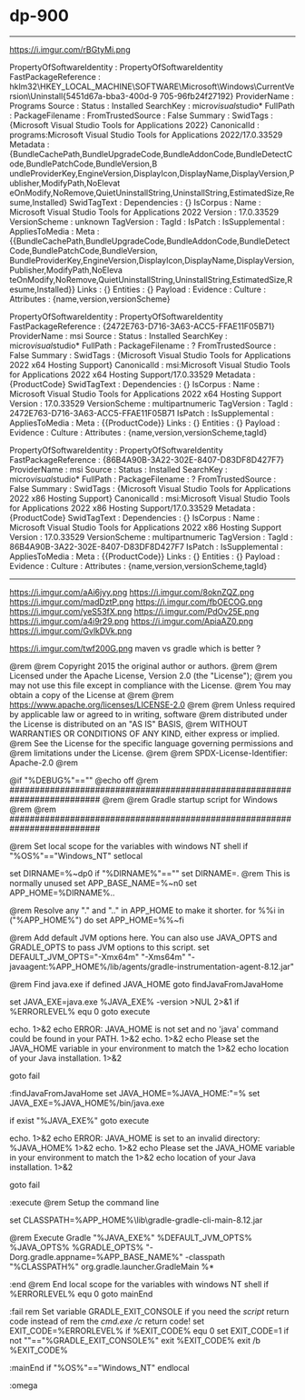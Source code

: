 # dp-900

---
https://i.imgur.com/rBGtyMi.png

PropertyOfSoftwareIdentity : PropertyOfSoftwareIdentity
FastPackageReference       : hklm32\HKEY_LOCAL_MACHINE\SOFTWARE\Microsoft\Windows\CurrentVersion\Uninstall\{5451d67a-bba3-400d-9
                             705-96fb24f27192}
ProviderName               : Programs
Source                     : 
Status                     : Installed
SearchKey                  : micro*visual*studio*
FullPath                   : 
PackageFilename            : 
FromTrustedSource          : False
Summary                    : 
SwidTags                   : {Microsoft Visual Studio Tools for Applications 2022}
CanonicalId                : programs:Microsoft Visual Studio Tools for Applications 2022/17.0.33529
Metadata                   : {BundleCachePath,BundleUpgradeCode,BundleAddonCode,BundleDetectCode,BundlePatchCode,BundleVersion,B
                             undleProviderKey,EngineVersion,DisplayIcon,DisplayName,DisplayVersion,Publisher,ModifyPath,NoElevat
                             eOnModify,NoRemove,QuietUninstallString,UninstallString,EstimatedSize,Resume,Installed}
SwidTagText                : <?xml version="1.0" encoding="utf-16" standalone="yes"?>
                             <SoftwareIdentity
                               name="Microsoft Visual Studio Tools for Applications 2022"
                               version="17.0.33529"
                               versionScheme="unknown" xmlns="http://standards.iso.org/iso/19770/-2/2015/schema.xsd">
                               <Meta
                                 BundleCachePath="C:\ProgramData\Package 
                             Cache\{5451d67a-bba3-400d-9705-96fb24f27192}\vsta_setup.exe"
                                 BundleUpgradeCode="System.String[]"
                                 BundleAddonCode="System.String[]"
                                 BundleDetectCode="System.String[]"
                                 BundlePatchCode="System.String[]"
                                 BundleVersion="17.0.33529.0"
                                 BundleProviderKey="{5451d67a-bba3-400d-9705-96fb24f27192}"
                                 EngineVersion="3.7.4906.0"
                                 DisplayIcon="C:\ProgramData\Package 
                             Cache\{5451d67a-bba3-400d-9705-96fb24f27192}\vsta_setup.exe,0"
                                 DisplayName="Microsoft Visual Studio Tools for Applications 2022"
                                 DisplayVersion="17.0.33529"
                                 Publisher="Microsoft Corporation"
                                 ModifyPath="&quot;C:\ProgramData\Package 
                             Cache\{5451d67a-bba3-400d-9705-96fb24f27192}\vsta_setup.exe&quot; /modify"
                                 NoElevateOnModify="1"
                                 NoRemove="1"
                                 QuietUninstallString="&quot;C:\ProgramData\Package 
                             Cache\{5451d67a-bba3-400d-9705-96fb24f27192}\vsta_setup.exe&quot; /uninstall /quiet"
                                 UninstallString="&quot;C:\ProgramData\Package 
                             Cache\{5451d67a-bba3-400d-9705-96fb24f27192}\vsta_setup.exe&quot;  /uninstall"
                                 EstimatedSize="24011"
                                 Resume="3"
                                 Installed="1" />
                             </SoftwareIdentity>
Dependencies               : {}
IsCorpus                   : 
Name                       : Microsoft Visual Studio Tools for Applications 2022
Version                    : 17.0.33529
VersionScheme              : unknown
TagVersion                 : 
TagId                      : 
IsPatch                    : 
IsSupplemental             : 
AppliesToMedia             : 
Meta                       : {{BundleCachePath,BundleUpgradeCode,BundleAddonCode,BundleDetectCode,BundlePatchCode,BundleVersion,
                             BundleProviderKey,EngineVersion,DisplayIcon,DisplayName,DisplayVersion,Publisher,ModifyPath,NoEleva
                             teOnModify,NoRemove,QuietUninstallString,UninstallString,EstimatedSize,Resume,Installed}}
Links                      : {}
Entities                   : {}
Payload                    : 
Evidence                   : 
Culture                    : 
Attributes                 : {name,version,versionScheme}
 
PropertyOfSoftwareIdentity : PropertyOfSoftwareIdentity
FastPackageReference       : {2472E763-D716-3A63-ACC5-FFAE11F05B71}
ProviderName               : msi
Source                     : 
Status                     : Installed
SearchKey                  : micro*visual*studio*
FullPath                   : 
PackageFilename            : ?
FromTrustedSource          : False
Summary                    : 
SwidTags                   : {Microsoft Visual Studio Tools for Applications 2022 x64 Hosting Support}
CanonicalId                : msi:Microsoft Visual Studio Tools for Applications 2022 x64 Hosting Support/17.0.33529
Metadata                   : {ProductCode}
SwidTagText                : <?xml version="1.0" encoding="utf-16" standalone="yes"?>
                             <SoftwareIdentity
                               name="Microsoft Visual Studio Tools for Applications 2022 x64 Hosting Support"
                               version="17.0.33529"
                               versionScheme="multipartnumeric"
                               tagId="2472E763-D716-3A63-ACC5-FFAE11F05B71" 
                             xmlns="http://standards.iso.org/iso/19770/-2/2015/schema.xsd">
                               <Meta
                                 ProductCode="{2472E763-D716-3A63-ACC5-FFAE11F05B71}" />
                             </SoftwareIdentity>
Dependencies               : {}
IsCorpus                   : 
Name                       : Microsoft Visual Studio Tools for Applications 2022 x64 Hosting Support
Version                    : 17.0.33529
VersionScheme              : multipartnumeric
TagVersion                 : 
TagId                      : 2472E763-D716-3A63-ACC5-FFAE11F05B71
IsPatch                    : 
IsSupplemental             : 
AppliesToMedia             : 
Meta                       : {{ProductCode}}
Links                      : {}
Entities                   : {}
Payload                    : 
Evidence                   : 
Culture                    : 
Attributes                 : {name,version,versionScheme,tagId}
 
PropertyOfSoftwareIdentity : PropertyOfSoftwareIdentity
FastPackageReference       : {86B4A90B-3A22-302E-8407-D83DF8D427F7}
ProviderName               : msi
Source                     : 
Status                     : Installed
SearchKey                  : micro*visual*studio*
FullPath                   : 
PackageFilename            : ?
FromTrustedSource          : False
Summary                    : 
SwidTags                   : {Microsoft Visual Studio Tools for Applications 2022 x86 Hosting Support}
CanonicalId                : msi:Microsoft Visual Studio Tools for Applications 2022 x86 Hosting Support/17.0.33529
Metadata                   : {ProductCode}
SwidTagText                : <?xml version="1.0" encoding="utf-16" standalone="yes"?>
                             <SoftwareIdentity
                               name="Microsoft Visual Studio Tools for Applications 2022 x86 Hosting Support"
                               version="17.0.33529"
                               versionScheme="multipartnumeric"
                               tagId="86B4A90B-3A22-302E-8407-D83DF8D427F7" 
                             xmlns="http://standards.iso.org/iso/19770/-2/2015/schema.xsd">
                               <Meta
                                 ProductCode="{86B4A90B-3A22-302E-8407-D83DF8D427F7}" />
                             </SoftwareIdentity>
Dependencies               : {}
IsCorpus                   : 
Name                       : Microsoft Visual Studio Tools for Applications 2022 x86 Hosting Support
Version                    : 17.0.33529
VersionScheme              : multipartnumeric
TagVersion                 : 
TagId                      : 86B4A90B-3A22-302E-8407-D83DF8D427F7
IsPatch                    : 
IsSupplemental             : 
AppliesToMedia             : 
Meta                       : {{ProductCode}}
Links                      : {}
Entities                   : {}
Payload                    : 
Evidence                   : 
Culture                    : 
Attributes                 : {name,version,versionScheme,tagId}


---

https://i.imgur.com/aAi6jyy.png
https://i.imgur.com/8oknZQZ.png
https://i.imgur.com/madDztP.png
https://i.imgur.com/fbOECOG.png
https://i.imgur.com/yeS53fX.png
https://i.imgur.com/PdOv25E.png
https://i.imgur.com/a4i9r29.png
https://i.imgur.com/ApiaAZ0.png
https://i.imgur.com/GvlkDVk.png

https://i.imgur.com/twf200G.png 
maven vs gradle which is better ?


@rem
@rem Copyright 2015 the original author or authors.
@rem
@rem Licensed under the Apache License, Version 2.0 (the "License");
@rem you may not use this file except in compliance with the License.
@rem You may obtain a copy of the License at
@rem
@rem      https://www.apache.org/licenses/LICENSE-2.0
@rem
@rem Unless required by applicable law or agreed to in writing, software
@rem distributed under the License is distributed on an "AS IS" BASIS,
@rem WITHOUT WARRANTIES OR CONDITIONS OF ANY KIND, either express or implied.
@rem See the License for the specific language governing permissions and
@rem limitations under the License.
@rem
@rem SPDX-License-Identifier: Apache-2.0
@rem
 
@if "%DEBUG%"=="" @echo off
@rem ##########################################################################
@rem
@rem  Gradle startup script for Windows
@rem
@rem ##########################################################################
 
@rem Set local scope for the variables with windows NT shell
if "%OS%"=="Windows_NT" setlocal
 
set DIRNAME=%~dp0
if "%DIRNAME%"=="" set DIRNAME=.
@rem This is normally unused
set APP_BASE_NAME=%~n0
set APP_HOME=%DIRNAME%..
 
@rem Resolve any "." and ".." in APP_HOME to make it shorter.
for %%i in ("%APP_HOME%") do set APP_HOME=%%~fi
 
@rem Add default JVM options here. You can also use JAVA_OPTS and GRADLE_OPTS to pass JVM options to this script.
set DEFAULT_JVM_OPTS="-Xmx64m" "-Xms64m" "-javaagent:%APP_HOME%/lib/agents/gradle-instrumentation-agent-8.12.jar"
 
@rem Find java.exe
if defined JAVA_HOME goto findJavaFromJavaHome
 
set JAVA_EXE=java.exe
%JAVA_EXE% -version >NUL 2>&1
if %ERRORLEVEL% equ 0 goto execute
 
echo. 1>&2
echo ERROR: JAVA_HOME is not set and no 'java' command could be found in your PATH. 1>&2
echo. 1>&2
echo Please set the JAVA_HOME variable in your environment to match the 1>&2
echo location of your Java installation. 1>&2
 
goto fail
 
:findJavaFromJavaHome
set JAVA_HOME=%JAVA_HOME:"=%
set JAVA_EXE=%JAVA_HOME%/bin/java.exe
 
if exist "%JAVA_EXE%" goto execute
 
echo. 1>&2
echo ERROR: JAVA_HOME is set to an invalid directory: %JAVA_HOME% 1>&2
echo. 1>&2
echo Please set the JAVA_HOME variable in your environment to match the 1>&2
echo location of your Java installation. 1>&2
 
goto fail
 
:execute
@rem Setup the command line
 
set CLASSPATH=%APP_HOME%\lib\gradle-gradle-cli-main-8.12.jar
 
 
@rem Execute Gradle
"%JAVA_EXE%" %DEFAULT_JVM_OPTS% %JAVA_OPTS% %GRADLE_OPTS% "-Dorg.gradle.appname=%APP_BASE_NAME%" -classpath "%CLASSPATH%" org.gradle.launcher.GradleMain %*
 
:end
@rem End local scope for the variables with windows NT shell
if %ERRORLEVEL% equ 0 goto mainEnd
 
:fail
rem Set variable GRADLE_EXIT_CONSOLE if you need the _script_ return code instead of
rem the _cmd.exe /c_ return code!
set EXIT_CODE=%ERRORLEVEL%
if %EXIT_CODE% equ 0 set EXIT_CODE=1
if not ""=="%GRADLE_EXIT_CONSOLE%" exit %EXIT_CODE%
exit /b %EXIT_CODE%
 
:mainEnd
if "%OS%"=="Windows_NT" endlocal
 
:omega
